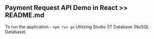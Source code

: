 ## Payment Request API Demo in React >> README.md


To run the application - `npm run go`
Utilizing Studio 3T Database (NoSQL Database)


